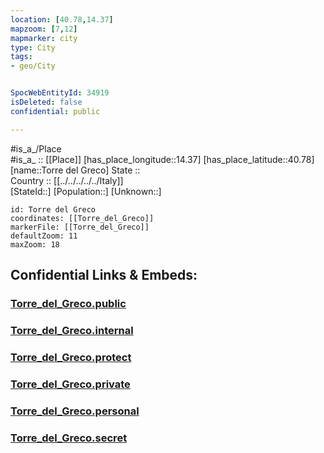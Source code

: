 ```yaml
---
location: [40.78,14.37] 
mapzoom: [7,12] 
mapmarker: city 
type: City
tags:
- geo/City


SpocWebEntityId: 34919
isDeleted: false
confidential: public

---
```

#is_a_/Place  
#is_a_ :: [[Place]] 
[has_place_longitude::14.37] 
[has_place_latitude::40.78] 
[name::Torre del Greco] 
State ::  
Country :: [[../../../../../Italy]]  
[StateId::] 
[Population::] 
[Unknown::] 


```leaflet
id: Torre del Greco
coordinates: [[Torre_del_Greco]] 
markerFile: [[Torre_del_Greco]] 
defaultZoom: 11 
maxZoom: 18
```


## Confidential Links & Embeds: 

### [Torre_del_Greco.public](/_public/\Earth\Continent\Europe\Europe~South\Italy\regions~Italy\Campania\Napoli.Province\CityTorre_del_Greco.public.md) 

### [Torre_del_Greco.internal](/_internal/\Earth\Continent\Europe\Europe~South\Italy\regions~Italy\Campania\Napoli.Province\CityTorre_del_Greco.internal.md) 

### [Torre_del_Greco.protect](/_protect/\Earth\Continent\Europe\Europe~South\Italy\regions~Italy\Campania\Napoli.Province\CityTorre_del_Greco.protect.md) 

### [Torre_del_Greco.private](/_private/\Earth\Continent\Europe\Europe~South\Italy\regions~Italy\Campania\Napoli.Province\CityTorre_del_Greco.private.md) 

### [Torre_del_Greco.personal](/_personal/\Earth\Continent\Europe\Europe~South\Italy\regions~Italy\Campania\Napoli.Province\CityTorre_del_Greco.personal.md) 

### [Torre_del_Greco.secret](/_secret/\Earth\Continent\Europe\Europe~South\Italy\regions~Italy\Campania\Napoli.Province\CityTorre_del_Greco.secret.md)

